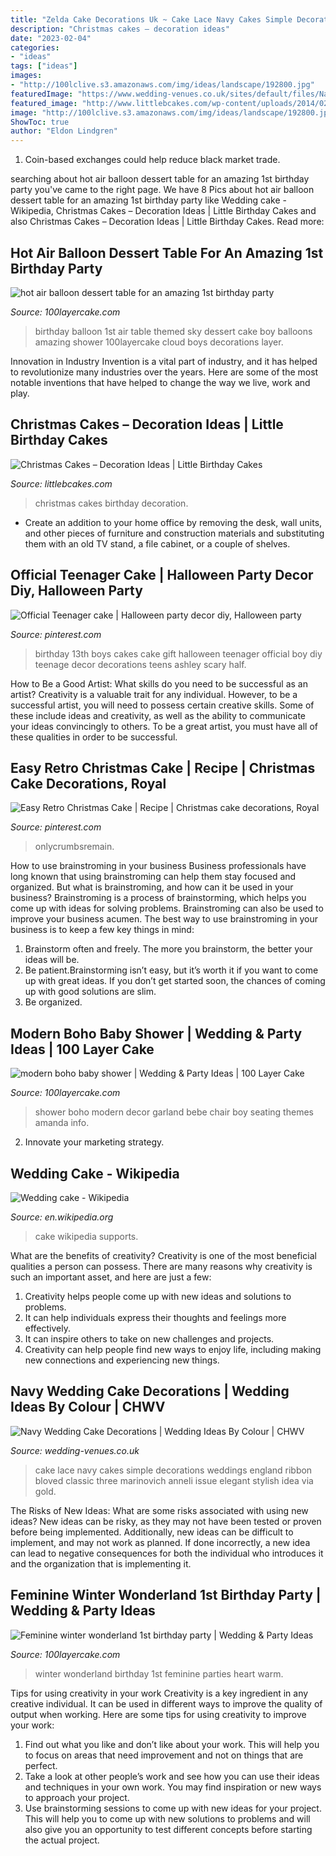 ```yaml
---
title: "Zelda Cake Decorations Uk ~ Cake Lace Navy Cakes Simple Decorations Weddings England Ribbon Bloved Classic Three Marinovich Anneli Issue Elegant Stylish Idea Via Gold"
description: "Christmas cakes – decoration ideas"
date: "2023-02-04"
categories:
- "ideas"
tags: ["ideas"]
images:
- "http://100lclive.s3.amazonaws.com/img/ideas/landscape/192800.jpg"
featuredImage: "https://www.wedding-venues.co.uk/sites/default/files/Navy-Wedding-Cake-Decorations-karenanna.jpg"
featured_image: "http://www.littlebcakes.com/wp-content/uploads/2014/02/Christmas-Cakes.jpg"
image: "http://100lclive.s3.amazonaws.com/img/ideas/landscape/192800.jpg"
ShowToc: true
author: "Eldon Lindgren"
---
```



1. Coin-based exchanges could help reduce black market trade.

	

		
searching about hot air balloon dessert table for an amazing 1st birthday party you've came to the right page. We have 8 Pics about hot air balloon dessert table for an amazing 1st birthday party like Wedding cake - Wikipedia, Christmas Cakes – Decoration Ideas | Little Birthday Cakes and also Christmas Cakes – Decoration Ideas | Little Birthday Cakes. Read more:
		
    
## Hot Air Balloon Dessert Table For An Amazing 1st Birthday Party

<img loading=lazy src="http://100lclive.s3.amazonaws.com/img/ideas/landscape/210298.jpg" onerror="this.onerror=null;this.src='https://tse3.mm.bing.net/th?id=OIP.IaTPCoYtODhBef9H9o1ZcgHaLH&amp;pid=15.1';" alt="hot air balloon dessert table for an amazing 1st birthday party">

_Source: 100layercake.com_

>birthday balloon 1st air table themed sky dessert cake boy balloons amazing shower 100layercake cloud boys decorations layer. 

	

Innovation in Industry
Invention is a vital part of industry, and it has helped to revolutionize many industries over the years. Here are some of the most notable inventions that have helped to change the way we live, work and play.

    
## Christmas Cakes – Decoration Ideas | Little Birthday Cakes

<img loading=lazy src="http://www.littlebcakes.com/wp-content/uploads/2014/02/Christmas-Cakes.jpg" onerror="this.onerror=null;this.src='https://tse3.mm.bing.net/th?id=OIP.7abPoNuTQexxCo5ozhXXwAHaE8&amp;pid=15.1';" alt="Christmas Cakes – Decoration Ideas | Little Birthday Cakes">

_Source: littlebcakes.com_

>christmas cakes birthday decoration. 

	

- Create an addition to your home office by removing the desk, wall units, and other pieces of furniture and construction materials and substituting them with an old TV stand, a file cabinet, or a couple of shelves.

    
## Official Teenager Cake | Halloween Party Decor Diy, Halloween Party

<img loading=lazy src="https://i.pinimg.com/736x/08/8a/27/088a273ff54ea66539383cb0bacaac2c---birthday-birthday-cakes.jpg" onerror="this.onerror=null;this.src='https://tse1.mm.bing.net/th?id=OIP.4PV_0Y4M3fZNSItjHhuMFwHaJ4&amp;pid=15.1';" alt="Official Teenager cake | Halloween party decor diy, Halloween party">

_Source: pinterest.com_

>birthday 13th boys cakes cake gift halloween teenager official boy diy teenage decor decorations teens ashley scary half. 

	

How to Be a Good Artist: What skills do you need to be successful as an artist?
Creativity is a valuable trait for any individual. However, to be a successful artist, you will need to possess certain creative skills. Some of these include ideas and creativity, as well as the ability to communicate your ideas convincingly to others. To be a great artist, you must have all of these qualities in order to be successful.

    
## Easy Retro Christmas Cake | Recipe | Christmas Cake Decorations, Royal

<img loading=lazy src="https://i.pinimg.com/originals/7d/11/9d/7d119d531304093bc7569a8418ef4f4c.jpg" onerror="this.onerror=null;this.src='https://tse3.mm.bing.net/th?id=OIP.kZ4sV2n0gBM0pToopl6A4gHaLG&amp;pid=15.1';" alt="Easy Retro Christmas Cake | Recipe | Christmas cake decorations, Royal">

_Source: pinterest.com_

>onlycrumbsremain. 

	

How to use brainstroming in your business
Business professionals have long known that using brainstroming can help them stay focused and organized. But what is brainstroming, and how can it be used in your business? Brainstroming is a process of brainstorming, which helps you come up with ideas for solving problems. Brainstroming can also be used to improve your business acumen. 
The best way to use brainstroming in your business is to keep a few key things in mind: 
1) Brainstorm often and freely. The more you brainstorm, the better your ideas will be. 
2) Be patient.Brainstorming isn’t easy, but it’s worth it if you want to come up with great ideas. If you don’t get started soon, the chances of coming up with good solutions are slim. 
3) Be organized.

    
## Modern Boho Baby Shower | Wedding &amp; Party Ideas | 100 Layer Cake

<img loading=lazy src="http://100lclive.s3.amazonaws.com/img/ideas/landscape/184726.jpg" onerror="this.onerror=null;this.src='https://tse2.mm.bing.net/th?id=OIP.69NGgWDuP-ih5dP_xNWBggHaLH&amp;pid=15.1';" alt="modern boho baby shower | Wedding &amp; Party Ideas | 100 Layer Cake">

_Source: 100layercake.com_

>shower boho modern decor garland bebe chair boy seating themes amanda info. 

	

2. Innovate your marketing strategy.

    
## Wedding Cake - Wikipedia

<img loading=lazy src="https://upload.wikimedia.org/wikipedia/commons/thumb/a/a0/Wedding_cake_with_pillar_supports%2C_2009.jpg/1200px-Wedding_cake_with_pillar_supports%2C_2009.jpg" onerror="this.onerror=null;this.src='https://tse3.mm.bing.net/th?id=OIP.IYQqsleZIzdXMB8tYwfxrAHaLS&amp;pid=15.1';" alt="Wedding cake - Wikipedia">

_Source: en.wikipedia.org_

>cake wikipedia supports. 

	

What are the benefits of creativity?
Creativity is one of the most beneficial qualities a person can possess. There are many reasons why creativity is such an important asset, and here are just a few: 
1. Creativity helps people come up with new ideas and solutions to problems. 
2. It can help individuals express their thoughts and feelings more effectively.
3. It can inspire others to take on new challenges and projects.
4. Creativity can help people find new ways to enjoy life, including making new connections and experiencing new things.

    
## Navy Wedding Cake Decorations | Wedding Ideas By Colour | CHWV

<img loading=lazy src="https://www.wedding-venues.co.uk/sites/default/files/Navy-Wedding-Cake-Decorations-karenanna.jpg" onerror="this.onerror=null;this.src='https://tse1.mm.bing.net/th?id=OIP.FtF1I9r5jtiShdVg9sTm9QHaLH&amp;pid=15.1';" alt="Navy Wedding Cake Decorations | Wedding Ideas By Colour | CHWV">

_Source: wedding-venues.co.uk_

>cake lace navy cakes simple decorations weddings england ribbon bloved classic three marinovich anneli issue elegant stylish idea via gold. 

	

The Risks of New Ideas: What are some risks associated with using new ideas?
New ideas can be risky, as they may not have been tested or proven before being implemented. Additionally, new ideas can be difficult to implement, and may not work as planned. If done incorrectly, a new idea can lead to negative consequences for both the individual who introduces it and the organization that is implementing it.

    
## Feminine Winter Wonderland 1st Birthday Party | Wedding &amp; Party Ideas

<img loading=lazy src="http://100lclive.s3.amazonaws.com/img/ideas/landscape/192800.jpg" onerror="this.onerror=null;this.src='https://tse2.mm.bing.net/th?id=OIP.lnKn7T0RtMsi8e4x4oqrQwHaLH&amp;pid=15.1';" alt="Feminine winter wonderland 1st birthday party | Wedding &amp; Party Ideas">

_Source: 100layercake.com_

>winter wonderland birthday 1st feminine parties heart warm. 

	

Tips for using creativity in your work
Creativity is a key ingredient in any creative individual. It can be used in different ways to improve the quality of output when working. Here are some tips for using creativity to improve your work: 
1. Find out what you like and don’t like about your work. This will help you to focus on areas that need improvement and not on things that are perfect. 
2. Take a look at other people’s work and see how you can use their ideas and techniques in your own work. You may find inspiration or new ways to approach your project. 
3. Use brainstorming sessions to come up with new ideas for your project. This will help you to come up with new solutions to problems and will also give you an opportunity to test different concepts before starting the actual project. 

